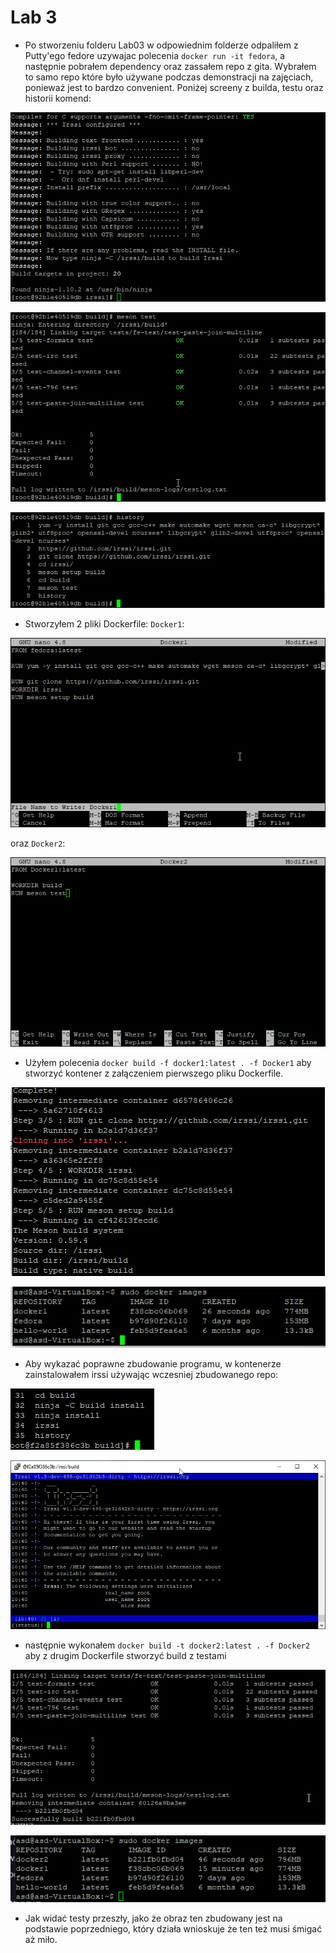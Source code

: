 # Lab 3

- Po stworzeniu folderu Lab03 w odpowiednim folderze odpaliłem z Putty'ego fedore uzywajac polecenia `docker run -it fedora`, a następnie pobrałem dependency oraz zassałem repo z gita. Wybrałem to samo repo które było używane podczas demonstracji na zajęciach, ponieważ jest to bardzo convenient. Poniżej screeny z builda, testu oraz historii komend:

![fota](manualbuild.png)

![fota](manualtest.png)

![fota](dockerhistory.png)

- Stworzyłem 2 pliki Dockerfile: `Docker1`:

![fota](Docker1.png)

oraz `Docker2`:

![fota](Docker2.png)

- Użyłem polecenia `docker build -f docker1:latest . -f Docker1` aby stworzyć kontener z załączeniem pierwszego pliku Dockerfile.

![fota](dockerbuild1.png)

![fota](images1.png)

- Aby wykazać poprawne zbudowanie programu, w kontenerze zainstalowałem irssi używając wczesniej zbudowanego repo:

![fota](historyirssi.png)

![fota](irssi.png)

- następnie wykonałem `docker build -t docker2:latest . -f Docker2` aby z drugim Dockerfile stworzyć build z testami

![fota](testy.png)

![fota](images2.png)

- Jak widać testy przeszły, jako że obraz ten zbudowany jest na podstawie poprzedniego, który działa wnioskuje że ten też musi śmigać aż miło.
